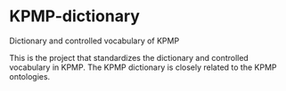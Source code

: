 # KPMP-dictionary
Dictionary and controlled vocabulary of KPMP

This is the project that standardizes the dictionary and controlled vocabulary in KPMP. The KPMP dictionary is closely related to the KPMP ontologies. 
